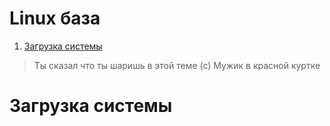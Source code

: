 # Linux база
1. [Загрузка системы](#Загрузка-системы)

> Ты сказал что ты шаришь в этой теме (с) Мужик в красной куртке
# Загрузка системы

